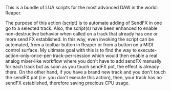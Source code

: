 This is a bundle of LUA scripts for the most advanced DAW in the world: Reaper.

The purpose of this action (script) is to automate adding of SendFX in one go to a selected track.
Also, the script(s) have been enhanced to enable non-destructive behavior when called on a track that already has one or more send FX established.
In this way, even invoking the script can be automated, from a toolbar button in Reaper or from a button on a MIDI control surface.
My ultimate goal with this is to find the way to execute-action-only-once-per-track-per-session which would then enable a real analog mixer-like workflow where you don't have to add sendFX manually for each track but as soon as you touch sendFX pot, the effect is already there.
On the other hand, if you have a brand new track and you don't touch the sendFX pot (i.e. you don't execute this action), then, your track has no sendFX established, therefore saving precious CPU usage.

